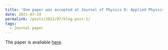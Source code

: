 ```yaml
---
title: 'One paper was accepted at Journal of Physics D: Applied Physics (IF=3.207)'
date: 2021-07-19
permalink: /posts/2021/07/blog-post-1/
tags:
  - Journal paper
---
```


The paper is avaliable [here](https://iopscience.iop.org/article/10.1088/1361-6463/ac1138).

